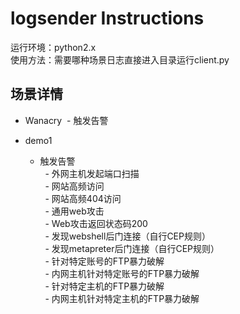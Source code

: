 # logsender Instructions
运行环境：python2.x  
使用方法：需要哪种场景日志直接进入目录运行client.py
## 场景详情
- Wanacry
  - 触发告警  

- demo1
  - 触发告警  
   - 外网主机发起端口扫描  
   - 网站高频访问  
   - 网站高频404访问  
   - 通用web攻击  
   - Web攻击返回状态码200  
   - 发现webshell后门连接（自行CEP规则）  
   - 发现metapreter后门连接（自行CEP规则）  
   - 针对特定账号的FTP暴力破解  
   - 内网主机针对特定账号的FTP暴力破解  
   - 针对特定主机的FTP暴力破解  
   - 内网主机针对特定主机的FTP暴力破解
